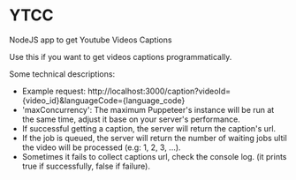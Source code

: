 # YTCC
NodeJS app to get Youtube Videos Captions

Use this if you want to get videos captions programmatically.

Some technical descriptions:
+ Example request: http://localhost:3000/caption?videoId={video_id}&languageCode={language_code}
+ 'maxConcurrency': The maximum Puppeteer's instance will be run at the same time, adjust it base on your server's performance.
+ If successful getting a caption, the server will return the caption's url.
+ If the job is queued, the server will return the number of waiting jobs ultil the video will be processed (e.g: 1, 2, 3, ...).
+ Sometimes it fails to collect captions url, check the console log. (it prints true if successfully, false if failure).
